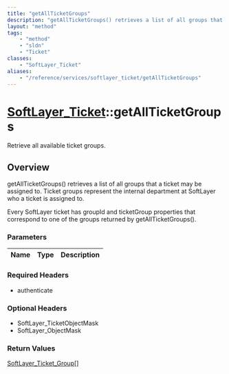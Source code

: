 ```yaml
---
title: "getAllTicketGroups"
description: "getAllTicketGroups() retrieves a list of all groups that a ticket may be assigned to. Ticket groups represent the intern... "
layout: "method"
tags:
    - "method"
    - "sldn"
    - "Ticket"
classes:
    - "SoftLayer_Ticket"
aliases:
    - "/reference/services/softlayer_ticket/getAllTicketGroups"
---
```

# [SoftLayer_Ticket](/reference/services/SoftLayer_Ticket)::getAllTicketGroups

Retrieve all available ticket groups. 


## Overview 
getAllTicketGroups() retrieves a list of all groups that a ticket may be assigned to. Ticket groups represent the internal department at SoftLayer who a ticket is assigned to. 

Every SoftLayer ticket has groupId and ticketGroup properties that correspond to one of the groups returned by getAllTicketGroups(). 

### Parameters 
|Name | Type | Description |
| --- | --- | --- |


### Required Headers
* authenticate

### Optional Headers
* SoftLayer_TicketObjectMask
* SoftLayer_ObjectMask

### Return Values
<a href='/reference/datatypes/SoftLayer_Ticket_Group'>SoftLayer_Ticket_Group[] </a>

